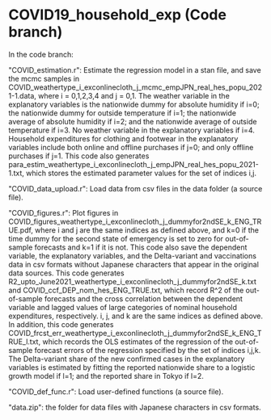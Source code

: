 # COVID19_household_exp (Code branch)

In the code branch:

  "COVID_estimation.r": Estimate the regression model in a stan file, and save the mcmc samples in COVID_weathertype_i_exconlinecloth_j_mcmc_empJPN_real_hes_popu_2021-1.data, where i = 0,1,2,3,4 and j = 0,1. The weather variable in the explanatory variables is the nationwide dummy for absolute humidity if i=0; the nationwide dummy for outside temperature if i=1; the nationwide average of absolute humidity if i=2; and the nationwide average of outside temperature if i=3. No weather variable in the explanatory variables if i=4. Household expenditures for clothing and footwear in the explanatory variables include both online and offline purchases if j=0; and only offline purchases if j=1. This code also generates para_estim_weathertype_i_exconlinecloth_j_empJPN_real_hes_popu_2021-1.txt, which stores the estimated parameter values for the set of indices i,j.

  "COVID_data_upload.r": Load data from csv files in the data folder (a source file).

  "COVID_figures.r": Plot figures in COVID_figures_weathertype_i_exconlinecloth_j_dummyfor2ndSE_k_ENG_TRUE.pdf, where i and j are the same indices as defined above, and k=0 if the time dummy for the second state of emergency is set to zero for out-of-sample forecasts and k=1 if it is not. This code also save the dependent variable, the explanatory variables, and the Delta-variant and vaccinations data in csv formats without Japanese characters that appear in the original data sources. This code generates R2_upto_June2021_weathertype_i_exconlinecloth_j_dummyfor2ndSE_k.txt and COVID_ccf_DEP_nom_hes_ENG_TRUE.txt, which record R^2 of the out-of-sample forecasts and the cross correlation between the dependent variable and lagged values of large categories of nominal household expenditures, respectively. i, j, and k are the same indices as defined above. In addition, this code generates COVID_frcst_err_weathertype_i_exconlinecloth_j_dummyfor2ndSE_k_ENG_TRUE_l.txt, which records the OLS estimates of the regression of the out-of-sample forecast errors of the regression specified by the set of indices i,j,k. The Delta-variant share of the new confirmed cases in the explanatory variables is estimated by fitting the reported nationwide share to a logistic growth model if l=1; and the reported share in Tokyo if l=2. 

  "COVID_def_func.r": Load user-defined functions (a source file).

  "data.zip": the folder for data files with Japanese characters in csv formats.
